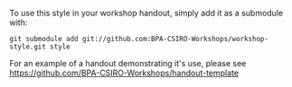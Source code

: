 To use this style in your workshop handout, simply add it as a submodule with:

```
git submodule add git://github.com:BPA-CSIRO-Workshops/workshop-style.git style
```

For an example of a handout demonstrating it's use, please see
https://github.com/BPA-CSIRO-Workshops/handout-template
